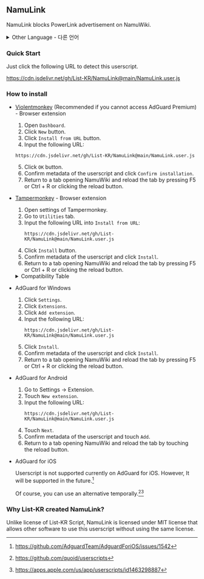 ## NamuLink
NamuLink blocks PowerLink advertisement on NamuWiki.

<details>
<summary>Other Language - 다른 언어</summary>

한국어: https://github.com/List-KR/NamuLink/blob/main/README.ko.md

</details>

### Quick Start
Just click the following URL to detect this userscript.

https://cdn.jsdelivr.net/gh/List-KR/NamuLink@main/NamuLink.user.js

### How to install
- [Violentmonkey](https://addons.mozilla.org/en-US/firefox/addon/violentmonkey/) (Recommended if you cannot access AdGuard Premium) - Browser extension
    1. Open `Dashboard`.
    2. Click `New` button.
    3. Click `Install from URL` button.
    4. Input the following URL:
    ```
    https://cdn.jsdelivr.net/gh/List-KR/NamuLink@main/NamuLink.user.js
    ```
    5. Click `OK` button.
    6. Confirm metadata of the userscript and click `Confirm installation`.
    7. Return to a tab opening NamuWiki and reload the tab by pressing F5 or Ctrl + R or clicking the reload button.

- [Tampermonkey](https://addons.mozilla.org/en-US/firefox/addon/tampermonkey/) - Browser extension
    1. Open settings of Tampermonkey.
    2. Go to `Utilities` tab.
    3. Input the following URL into `Install from URL`:
        ```
        https://cdn.jsdelivr.net/gh/List-KR/NamuLink@main/NamuLink.user.js
        ```
    4. Click `Install` button.
    5. Confirm metadata of the userscript and click `Install`.
    6. Return to a tab opening NamuWiki and reload the tab by pressing F5 or Ctrl + R or clicking the reload button.

    <details>
    <summary>Compatibility Table</summary>

    Browser Extension | License | Status
    ----------------- | ------ | -------
    [Tampermonkey](https://www.tampermonkey.net/) | Proprietary (Donationware) | ✔
    [Greasemonkey](https://www.greasespot.net/) | MIT | ✘
    [Violentmonkey](https://violentmonkey.github.io/) | MIT | ✔

    </details>
    
- AdGuard for Windows
    1. Click `Settings`.
    2. Click `Extensions`.
    3. Click `Add extension`.
    4. Input the following URL:
        ```
        https://cdn.jsdelivr.net/gh/List-KR/NamuLink@main/NamuLink.user.js
        ```
    5. Click `Install`.
    6. Confirm metadata of the userscript and click `Install`.
    7. Return to a tab opening NamuWiki and reload the tab by pressing F5 or Ctrl + R or clicking the reload button.


- AdGuard for Android
    1. Go to Settings -> Extension.
    2. Touch `New extension`.
    3. Input the following URL:
        ```
        https://cdn.jsdelivr.net/gh/List-KR/NamuLink@main/NamuLink.user.js
        ```
    4. Touch `Next`.
    5. Confirm metadata of the userscript and touch `Add`.
    6. Return to a tab opening NamuWiki and reload the tab by touching the reload button.


 - AdGuard for iOS

    Userscript is not supported currently on AdGuard for iOS.
    However, It will be supported in the future.[^1]
    
    Of course, you can use an alternative temporally.[^2][^3]


[^1]: https://github.com/AdguardTeam/AdguardForiOS/issues/1542
[^2]: https://github.com/quoid/userscripts
[^3]: https://apps.apple.com/us/app/userscripts/id1463298887


### Why List-KR created NamuLink?
Unlike license of List-KR Script, NamuLink is licensed under MIT license that allows other software to use this userscript without using the same license.